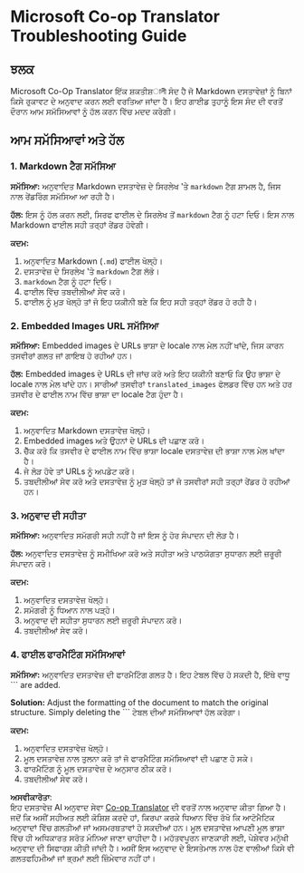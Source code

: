 <!--
CO_OP_TRANSLATOR_METADATA:
{
  "original_hash": "0788d7ebe4876c9be89132f48e09b26d",
  "translation_date": "2025-06-12T12:25:26+00:00",
  "source_file": "getting_started/troubleshooting.md",
  "language_code": "pa"
}
-->
# Microsoft Co-op Translator Troubleshooting Guide


## ਝਲਕ
Microsoft Co-Op Translator ਇੱਕ ਸ਼ਕਤੀਸ਼ালী ਸੰਦ ਹੈ ਜੋ Markdown ਦਸਤਾਵੇਜ਼ਾਂ ਨੂੰ ਬਿਨਾਂ ਕਿਸੇ ਰੁਕਾਵਟ ਦੇ ਅਨੁਵਾਦ ਕਰਨ ਲਈ ਵਰਤਿਆ ਜਾਂਦਾ ਹੈ। ਇਹ ਗਾਈਡ ਤੁਹਾਨੂੰ ਇਸ ਸੰਦ ਦੀ ਵਰਤੋਂ ਦੌਰਾਨ ਆਮ ਸਮੱਸਿਆਵਾਂ ਨੂੰ ਹੱਲ ਕਰਨ ਵਿੱਚ ਮਦਦ ਕਰੇਗੀ।

## ਆਮ ਸਮੱਸਿਆਵਾਂ ਅਤੇ ਹੱਲ

### 1. Markdown ਟੈਗ ਸਮੱਸਿਆ
**ਸਮੱਸਿਆ:** ਅਨੁਵਾਦਿਤ Markdown ਦਸਤਾਵੇਜ਼ ਦੇ ਸਿਰਲੇਖ 'ਤੇ `markdown` ਟੈਗ ਸ਼ਾਮਲ ਹੈ, ਜਿਸ ਨਾਲ ਰੇਂਡਰਿੰਗ ਸਮੱਸਿਆ ਆ ਰਹੀ ਹੈ।

**ਹੱਲ:** ਇਸ ਨੂੰ ਹੱਲ ਕਰਨ ਲਈ, ਸਿਰਫ ਫਾਈਲ ਦੇ ਸਿਰਲੇਖ ਤੋਂ `markdown` ਟੈਗ ਨੂੰ ਹਟਾ ਦਿਓ। ਇਸ ਨਾਲ Markdown ਫਾਈਲ ਸਹੀ ਤਰ੍ਹਾਂ ਰੇਂਡਰ ਹੋਵੇਗੀ।

**ਕਦਮ:**
1. ਅਨੁਵਾਦਿਤ Markdown (`.md`) ਫਾਈਲ ਖੋਲ੍ਹੋ।
2. ਦਸਤਾਵੇਜ਼ ਦੇ ਸਿਰਲੇਖ 'ਤੇ `markdown` ਟੈਗ ਲੱਭੋ।
3. `markdown` ਟੈਗ ਨੂੰ ਹਟਾ ਦਿਓ।
4. ਫਾਈਲ ਵਿੱਚ ਤਬਦੀਲੀਆਂ ਸੇਵ ਕਰੋ।
5. ਫਾਈਲ ਨੂੰ ਮੁੜ ਖੋਲ੍ਹੋ ਤਾਂ ਜੋ ਇਹ ਯਕੀਨੀ ਬਣੇ ਕਿ ਇਹ ਸਹੀ ਤਰ੍ਹਾਂ ਰੇਂਡਰ ਹੋ ਰਹੀ ਹੈ।

### 2. Embedded Images URL ਸਮੱਸਿਆ
**ਸਮੱਸਿਆ:** Embedded images ਦੇ URLs ਭਾਸ਼ਾ ਦੇ locale ਨਾਲ ਮੇਲ ਨਹੀਂ ਖਾਂਦੇ, ਜਿਸ ਕਾਰਨ ਤਸਵੀਰਾਂ ਗਲਤ ਜਾਂ ਗਾਇਬ ਹੋ ਰਹੀਆਂ ਹਨ।

**ਹੱਲ:** Embedded images ਦੇ URLs ਦੀ ਜਾਂਚ ਕਰੋ ਅਤੇ ਇਹ ਯਕੀਨੀ ਬਣਾਓ ਕਿ ਉਹ ਭਾਸ਼ਾ ਦੇ locale ਨਾਲ ਮੇਲ ਖਾਂਦੇ ਹਨ। ਸਾਰੀਆਂ ਤਸਵੀਰਾਂ `translated_images` ਫੋਲਡਰ ਵਿੱਚ ਹਨ ਅਤੇ ਹਰ ਤਸਵੀਰ ਦੇ ਫਾਈਲ ਨਾਮ ਵਿੱਚ ਭਾਸ਼ਾ ਦਾ locale ਟੈਗ ਹੁੰਦਾ ਹੈ।

**ਕਦਮ:**
1. ਅਨੁਵਾਦਿਤ Markdown ਦਸਤਾਵੇਜ਼ ਖੋਲ੍ਹੋ।
2. Embedded images ਅਤੇ ਉਹਨਾਂ ਦੇ URLs ਦੀ ਪਛਾਣ ਕਰੋ।
3. ਚੈੱਕ ਕਰੋ ਕਿ ਤਸਵੀਰ ਦੇ ਫਾਈਲ ਨਾਮ ਵਿੱਚ ਭਾਸ਼ਾ locale ਦਸਤਾਵੇਜ਼ ਦੀ ਭਾਸ਼ਾ ਨਾਲ ਮੇਲ ਖਾਂਦਾ ਹੈ।
4. ਜੇ ਲੋੜ ਹੋਵੇ ਤਾਂ URLs ਨੂੰ ਅਪਡੇਟ ਕਰੋ।
5. ਤਬਦੀਲੀਆਂ ਸੇਵ ਕਰੋ ਅਤੇ ਦਸਤਾਵੇਜ਼ ਨੂੰ ਮੁੜ ਖੋਲ੍ਹੋ ਤਾਂ ਜੋ ਤਸਵੀਰਾਂ ਸਹੀ ਤਰ੍ਹਾਂ ਰੇਂਡਰ ਹੋ ਰਹੀਆਂ ਹਨ।

### 3. ਅਨੁਵਾਦ ਦੀ ਸਹੀਤਾ
**ਸਮੱਸਿਆ:** ਅਨੁਵਾਦਿਤ ਸਮੱਗਰੀ ਸਹੀ ਨਹੀਂ ਹੈ ਜਾਂ ਇਸ ਨੂੰ ਹੋਰ ਸੰਪਾਦਨ ਦੀ ਲੋੜ ਹੈ।

**ਹੱਲ:** ਅਨੁਵਾਦਿਤ ਦਸਤਾਵੇਜ਼ ਨੂੰ ਸਮੀਖਿਆ ਕਰੋ ਅਤੇ ਸਹੀਤਾ ਅਤੇ ਪਾਠਯੋਗਤਾ ਸੁਧਾਰਨ ਲਈ ਜ਼ਰੂਰੀ ਸੰਪਾਦਨ ਕਰੋ।

**ਕਦਮ:**
1. ਅਨੁਵਾਦਿਤ ਦਸਤਾਵੇਜ਼ ਖੋਲ੍ਹੋ।
2. ਸਮੱਗਰੀ ਨੂੰ ਧਿਆਨ ਨਾਲ ਪੜ੍ਹੋ।
3. ਅਨੁਵਾਦ ਦੀ ਸਹੀਤਾ ਸੁਧਾਰਨ ਲਈ ਜ਼ਰੂਰੀ ਸੰਪਾਦਨ ਕਰੋ।
4. ਤਬਦੀਲੀਆਂ ਸੇਵ ਕਰੋ।

### 4. ਫਾਈਲ ਫਾਰਮੈਟਿੰਗ ਸਮੱਸਿਆਵਾਂ
**ਸਮੱਸਿਆ:** ਅਨੁਵਾਦਿਤ ਦਸਤਾਵੇਜ਼ ਦੀ ਫਾਰਮੈਟਿੰਗ ਗਲਤ ਹੈ। ਇਹ ਟੇਬਲ ਵਿੱਚ ਹੋ ਸਕਦੀ ਹੈ, ਇੱਥੇ ਵਾਧੂ ``` are added.

**Solution:** Adjust the formatting of the document to match the original structure. Simply deleting the ``` ਟੇਬਲ ਦੀਆਂ ਸਮੱਸਿਆਵਾਂ ਹੱਲ ਕਰੇਗਾ।

**ਕਦਮ:**
1. ਅਨੁਵਾਦਿਤ ਦਸਤਾਵੇਜ਼ ਖੋਲ੍ਹੋ।
2. ਮੂਲ ਦਸਤਾਵੇਜ਼ ਨਾਲ ਤੁਲਨਾ ਕਰੋ ਤਾਂ ਜੋ ਫਾਰਮੈਟਿੰਗ ਸਮੱਸਿਆਵਾਂ ਦੀ ਪਛਾਣ ਹੋ ਸਕੇ।
3. ਫਾਰਮੈਟਿੰਗ ਨੂੰ ਮੂਲ ਦਸਤਾਵੇਜ਼ ਦੇ ਅਨੁਸਾਰ ਠੀਕ ਕਰੋ।
4. ਤਬਦੀਲੀਆਂ ਸੇਵ ਕਰੋ।

**ਅਸਵੀਕਾਰੋਤਾ**:  
ਇਹ ਦਸਤਾਵੇਜ਼ AI ਅਨੁਵਾਦ ਸੇਵਾ [Co-op Translator](https://github.com/Azure/co-op-translator) ਦੀ ਵਰਤੋਂ ਨਾਲ ਅਨੁਵਾਦ ਕੀਤਾ ਗਿਆ ਹੈ। ਜਦੋਂ ਕਿ ਅਸੀਂ ਸਹੀਅਤ ਲਈ ਕੋਸ਼ਿਸ਼ ਕਰਦੇ ਹਾਂ, ਕਿਰਪਾ ਕਰਕੇ ਧਿਆਨ ਵਿੱਚ ਰੱਖੋ ਕਿ ਆਟੋਮੈਟਿਕ ਅਨੁਵਾਦਾਂ ਵਿੱਚ ਗਲਤੀਆਂ ਜਾਂ ਅਸਮਰਥਤਾਵਾਂ ਹੋ ਸਕਦੀਆਂ ਹਨ। ਮੂਲ ਦਸਤਾਵੇਜ਼ ਆਪਣੀ ਮੂਲ ਭਾਸ਼ਾ ਵਿੱਚ ਹੀ ਅਧਿਕਾਰਤ ਸਰੋਤ ਮੰਨਿਆ ਜਾਣਾ ਚਾਹੀਦਾ ਹੈ। ਮਹੱਤਵਪੂਰਨ ਜਾਣਕਾਰੀ ਲਈ, ਪੇਸ਼ੇਵਰ ਮਨੁੱਖੀ ਅਨੁਵਾਦ ਦੀ ਸਿਫਾਰਸ਼ ਕੀਤੀ ਜਾਂਦੀ ਹੈ। ਅਸੀਂ ਇਸ ਅਨੁਵਾਦ ਦੇ ਇਸਤੇਮਾਲ ਨਾਲ ਹੋਣ ਵਾਲੀਆਂ ਕਿਸੇ ਵੀ ਗਲਤਫਹਿਮੀਆਂ ਜਾਂ ਭ੍ਰਮਾਂ ਲਈ ਜ਼ਿੰਮੇਵਾਰ ਨਹੀਂ ਹਾਂ।